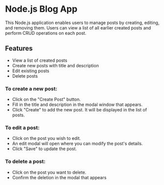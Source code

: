 # Node.js Blog App

This Node.js application enables users to manage posts by creating, editing, and removing them. Users can view a list of all earlier created posts and perform CRUD operations on each post.

## Features
- View a list of created posts
- Create new posts with title and description
- Edit existing posts
- Delete posts

### To create a new post:
- Click on the "Create Post" button.
- Fill in the title and description in the modal window that appears.
- Click "Create" to add the new post. It will be displayed in the list of posts.
  
### To edit a post:
- Click on the post you wish to edit.
- An edit modal will open where you can modify the post's details.
- Click "Save" to update the post.


### To delete a post:
- Click on the post you want to delete.
- Confirm the deletion in the modal that appears
